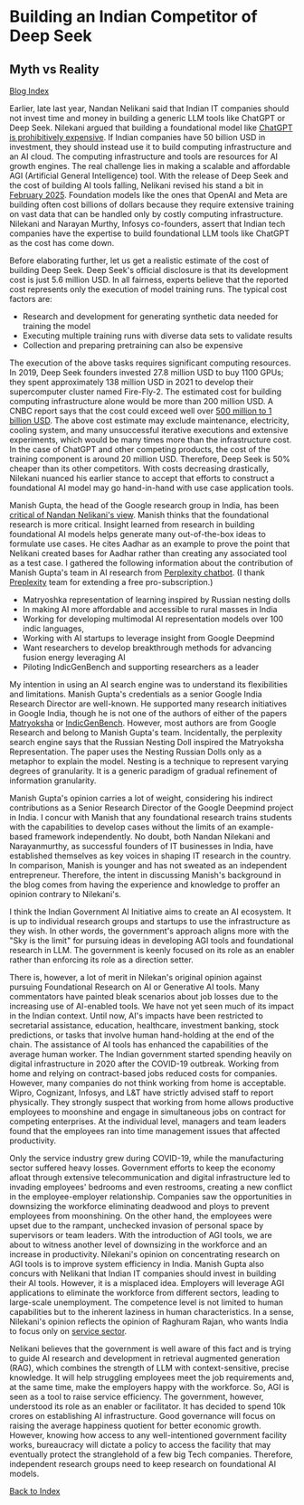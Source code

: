 # Building an Indian Competitor of Deep Seek

##  Myth vs Reality

[Blog Index](../index.md)

Earlier, late last year, Nandan Nelikani said that Indian IT companies should not invest time and money in building a generic
LLM tools like ChatGPT or Deep Seek. Nilekani argued that building a foundational model like [ChatGPT is prohibitively expensive](https://timesofindia.indiatimes.com/business/india-business/india-shouldnt-build-another-llm-nandan-nilekani/articleshow/116269605.cms). 
If Indian companies have 50 billion USD in investment, they should instead use it to build computing infrastructure and an AI cloud.
The computing infrastructure and tools are resources for AI growth engines. The real challenge lies in making a scalable and 
affordable AGI (Artificial General Intelligence) tool. With the release of Deep Seek and the cost of building AI tools falling, 
Nelikani revised his stand a bit in [February 2025](https://economictimes.indiatimes.com/news/new-updates/why-infosys-co-founder-nandan-nilekani-feels-india-dont-need-a-china-type-deepseek-ai/articleshow/118528515.cms?from=mdr). 
Foundation models like the ones that OpenAI and Meta are building often cost billions of dollars because they require extensive
training on vast data that can be handled only by costly computing infrastructure. Nilekani and Narayan Murthy, Infosys
co-founders, assert that Indian tech companies have the expertise to build foundational LLM tools like ChatGPT as the cost has
come down. 

Before elaborating further, let us get a realistic estimate of the cost of building Deep Seek. Deep Seek's 
official disclosure is that its development cost is just 5.6 million USD. In all fairness, experts believe that the reported 
cost represents only the execution of model training runs. The typical cost factors are:
- Research and development for generating synthetic data needed for training the model 
- Executing multiple training runs with diverse data sets to validate results
- Collection and preparing pretraining can also be expensive

The execution of the above tasks requires significant computing resources. In 2019, Deep Seek founders invested 27.8 million USD
to buy 1100 GPUs; they spent approximately 138 million USD in 2021 to develop their supercomputer cluster named Fire-Fly-2. The estimated cost for building computing infrastructure alone would be more than 200 million USD. A CNBC report
says that the cost could exceed well over [500 million to 1 billion USD](https://www.cnbc.com/2025/01/31/deepseeks-hardware-spend-could-be-as-high-as-500-million-report.html).
The above cost estimate may exclude maintenance, electricity, cooling system, and many unsuccessful iterative executions
and extensive experiments, which would be many times more than the infrastructure cost. In the case of ChatGPT and other
competing products, the cost of the training component is around 20 million USD. Therefore, Deep Seek is 50% cheaper than its other competitors. With costs decreasing drastically, Nilekani nuanced his earlier stance to accept that efforts to 
construct a foundational AI model may go hand-in-hand with use case application tools. 

Manish Gupta, the head of the Google research group in India, has been [critical of Nandan Nelikani's view](https://economictimes.indiatimes.com/tech/technology/google-research-india-head-disagrees-with-nandan-nilekani-says-india-must-build-llms/articleshow/115627015.cms). 
Manish thinks that the foundational research is more critical. Insight learned from research in building foundational AI models
helps generate many out-of-the-box ideas to formulate use cases. He cites Aadhar as an example to prove the point that 
Nelikani created bases for Aadhar rather than creating any associated tool as a test case. I gathered the following 
information about the contribution of Manish Gupta's team in AI research from [Perplexity chatbot](https://www.perplexity.ai/hub/blog/introducing-perplexity-deep-research). 
(I thank [Preplexity](https://www.perplexity.ai/) team for extending a free pro-subscription.)
- Matryoshka representation of learning inspired by Russian nesting dolls
- In making AI more affordable and accessible to rural masses in India
- Working for developing multimodal AI representation models over 100 indic languages,
- Working with AI startups to leverage insight from Google Deepmind
- Want researchers to develop breakthrough methods for advancing fusion energy leveraging AI
- Piloting IndicGenBench and supporting researchers as a leader
   
My intention in using an AI search engine was to understand its flexibilities and limitations.  Manish Gupta's credentials as a 
senior Google India Research Director are well-known. He supported many research initiatives in Google India, though he is not one
of the authors of either of the papers [Matryoksha](https://doi.org/10.48550/arXiv.2205.13147) or [IndicGenBench](https://arxiv.org/pdf/2404.16816). 
However, most authors are from  Google Research and belong to Manish Gupta's team. Incidentally, the perplexity search engine says 
that the Russian Nesting Doll inspired the Matryoksha Representation. The paper uses the Nesting Russian Dolls only as a metaphor 
to explain the model. Nesting is a technique to represent varying degrees of granularity. It is a generic paradigm of gradual 
refinement of information granularity. 

Manish  Gupta's opinion carries a lot of weight, considering his indirect contributions as a Senior Research Director of 
the Google Deepmind project in India. I concur with Manish that any foundational research trains students with the capabilities
to develop cases without the limits of an example-based framework independently. No doubt, both Nandan Nilekani and Narayanmurthy,
as successful founders of IT businesses in India, have established themselves as key voices in shaping IT research in the country.
In comparison, Manish is younger and has not sweated as an independent entrepreneur. Therefore, the intent in discussing Manish's 
background in the blog comes from having the experience and knowledge to proffer an opinion contrary to Nilekani's. 

I think the Indian Government AI Initiative aims to create an AI ecosystem. It is up to individual research groups and startups to 
use the infrastructure as they wish. In other words, the government's approach aligns more with the "Sky is the limit"  for 
pursuing ideas in developing AGI tools and foundational research in LLM. The government is keenly focused on its role as an
enabler rather than enforcing its role as a direction setter. 

There is, however, a lot of merit in Nilekan's original opinion against pursuing Foundational Research on AI or Generative AI tools.
Many commentators have painted bleak scenarios about job losses due to the increasing use of AI-enabled tools. We have not yet seen 
much of its impact in the Indian context. Until now, AI's impacts have been restricted to secretarial assistance, education, 
healthcare, investment banking, stock predictions, or tasks that involve human hand-holding at the end of the chain. The 
assistance of AI tools has enhanced the capabilities of the average human worker. The Indian government started spending heavily 
on digital infrastructure in 2020 after the COVID-19 outbreak. Working from home and relying on contract-based jobs reduced
costs for companies. However, many companies do not think working from home is acceptable. Wipro, Cognizant, Infosys, and L&T 
have strictly advised staff to report physically. They strongly suspect that working from home allows productive employees to
moonshine and engage in simultaneous jobs on contract for competing enterprises. At the individual level, managers and team 
leaders found that the employees ran into time management issues that affected productivity. 

Only the service industry grew during COVID-19, while the manufacturing sector suffered heavy losses. Government efforts to keep the 
economy afloat through extensive telecommunication and digital infrastructure led to invading employees' bedrooms and even 
restrooms, creating a new conflict in the employee-employer relationship. Companies saw the opportunities in downsizing 
the workforce eliminating deadwood and ploys to prevent employees from moonshining. On the other hand, the employees were upset 
due to the rampant, unchecked invasion of personal space by supervisors or team leaders. With the introduction of AGI tools, we are 
about to witness another level of downsizing in the workforce and an increase in productivity. Nilekani's 
opinion on concentrating research on AGI tools is to improve system efficiency in India. Manish Gupta also concurs with Nelikani
that Indian IT companies should invest in building their AI tools. However, it is a misplaced idea. Employers 
will leverage AGI applications to eliminate the workforce from different sectors, leading to large-scale unemployment. The 
competence level is not limited to human capabilities but to the inherent laziness in human characteristics. In a sense, Nilekani's
opinion reflects the opinion of Raghuram Rajan, who wants India to focus only on [service sector](https://uwm.edu/business/reimagining-development-possible-lessons-from-india/).

Nelikani believes that the government is well aware of this fact and is trying to guide AI research and development in 
retrieval augmented generation (RAG), which combines the strength of LLM with context-sensitive, precise knowledge. It will help
struggling employees meet the job requirements and, at the same time, make the employers happy with the workforce. So, AGI
is seen as a tool to raise service efficiency. The government, however, understood its role as an enabler or facilitator. 
It has decided to spend 10k crores on establishing AI infrastructure. Good governance will focus on raising the 
average happiness quotient for better economic growth. However, knowing how access to any well-intentioned government 
facility works, bureaucracy will dictate a policy to access the facility that may eventually protect the
stranglehold of a few big Tech companies. Therefore, independent research groups need to keep 
research on foundational AI models. 

[Back to Index](../index.md)
